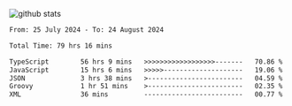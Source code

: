 
![github stats](https://github-readme-stats.vercel.app/api?username=realmahd1&show_icons=true&theme=codeSTACKr&hide_rank=true&count_private=true)

<!--START_SECTION:waka-->

```txt
From: 25 July 2024 - To: 24 August 2024

Total Time: 79 hrs 16 mins

TypeScript        56 hrs 9 mins   >>>>>>>>>>>>>>>>>>-------   70.86 %
JavaScript        15 hrs 6 mins   >>>>>--------------------   19.06 %
JSON              3 hrs 38 mins   >------------------------   04.59 %
Groovy            1 hr 51 mins    >------------------------   02.35 %
XML               36 mins         -------------------------   00.77 %
```

<!--END_SECTION:waka-->
